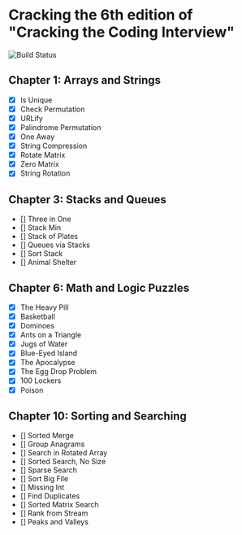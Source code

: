 # Cracking the 6th edition of "Cracking the Coding Interview"

![Build Status](https://travis-ci.com/VictorCannestro/ctci.svg?token=sVpeNC7UkAAA7nodeBjq&branch=main)

## Chapter 1: Arrays and Strings
- [x] Is Unique
- [x] Check Permutation
- [x] URLify
- [x] Palindrome Permutation
- [x] One Away
- [x] String Compression
- [x] Rotate Matrix
- [x] Zero Matrix
- [x] String Rotation
<!--
## Chapter 2: Linked Lists
- [] Remove Dups
- [] Return Kth to Last
- [] Delete Middle Node
- [] Partition
- [] Sum Lists
- [] Palindrome
- [] Intersection
- [] Loop Detection
-->
## Chapter 3: Stacks and Queues
- [] Three in One
- [] Stack Min
- [] Stack of Plates
- [] Queues via Stacks
- [] Sort Stack
- [] Animal Shelter

<!--
## Chapter 4: Trees and Graphs
- [] Route Between Nodes
- [] Minimal Tree
- [] List of Depths
- [] Check Balanced
- [] Validate BST
- [] Successor
- [] Build Order
- [] First Common Ancestor
- [] Bst Sequences
- [] Check Subtree
- [] Random Node
- [] Paths with Sum
-->

## Chapter 6: Math and Logic Puzzles
- [x] The Heavy Pill 
- [x] Basketball
- [x] Dominoes
- [x] Ants on a Triangle
- [x] Jugs of Water
- [x] Blue-Eyed Island
- [x] The Apocalypse
- [x] The Egg Drop Problem
- [x] 100 Lockers
- [x] Poison

<!--
## Chapter 7: Object-Oriented Design
- [] Deck of Cards
- [] Call Center
- [] Jukebox
- [] Parking Lot
- [] Online Book Reader
- [] Jigsaw
- [] Chat Server
- [] Othello
- [] Circular Array
- [] Minesweeper
- [] File System
- [] Hash Table

## Chapter 8: Recursion and Dynamic Programming
- [] Triple Step
- [] Robot in a Grid
- [] Magic Index
- [] Power Set
- [] Recursive Multiply
- [] Towers of Hanoi
- [] Permutations without Dups
- [] Permutations with Dups
- [] Parens
- [] Paint Fill
- [] Coins
- [] Eight Queens
- [] Stack of Boxes
- [] Boolean Evaluation
-->
## Chapter 10: Sorting and Searching
- [] Sorted Merge
- [] Group Anagrams
- [] Search in Rotated Array
- [] Sorted Search, No Size
- [] Sparse Search
- [] Sort Big File
- [] Missing Int
- [] Find Duplicates
- [] Sorted Matrix Search
- [] Rank from Stream
- [] Peaks and Valleys

